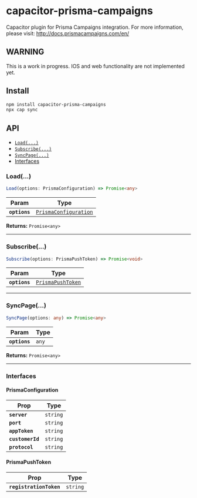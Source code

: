 # capacitor-prisma-campaigns

Capacitor plugin for Prisma Campaigns integration.
For more information, please visit: http://docs.prismacampaigns.com/en/

## WARNING

This is a work in progress. IOS and web functionality are not implemented yet.

## Install

```bash
npm install capacitor-prisma-campaigns
npx cap sync
```

## API

<docgen-index>

- [`Load(...)`](#load)
- [`Subscribe(...)`](#subscribe)
- [`SyncPage(...)`](#syncpage)
- [Interfaces](#interfaces)

</docgen-index>

<docgen-api>
<!--Update the source file JSDoc comments and rerun docgen to update the docs below-->

### Load(...)

```typescript
Load(options: PrismaConfiguration) => Promise<any>
```

| Param         | Type                                                                |
| ------------- | ------------------------------------------------------------------- |
| **`options`** | <code><a href="#prismaconfiguration">PrismaConfiguration</a></code> |

**Returns:** <code>Promise&lt;any&gt;</code>

---

### Subscribe(...)

```typescript
Subscribe(options: PrismaPushToken) => Promise<void>
```

| Param         | Type                                                        |
| ------------- | ----------------------------------------------------------- |
| **`options`** | <code><a href="#prismapushtoken">PrismaPushToken</a></code> |

---

### SyncPage(...)

```typescript
SyncPage(options: any) => Promise<any>
```

| Param         | Type             |
| ------------- | ---------------- |
| **`options`** | <code>any</code> |

**Returns:** <code>Promise&lt;any&gt;</code>

---

### Interfaces

#### PrismaConfiguration

| Prop             | Type                |
| ---------------- | ------------------- |
| **`server`**     | <code>string</code> |
| **`port`**       | <code>string</code> |
| **`appToken`**   | <code>string</code> |
| **`customerId`** | <code>string</code> |
| **`protocol`**   | <code>string</code> |

#### PrismaPushToken

| Prop                    | Type                |
| ----------------------- | ------------------- |
| **`registrationToken`** | <code>string</code> |

</docgen-api>
